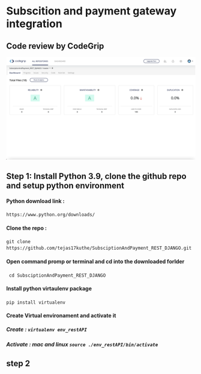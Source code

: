# Subscition and payment gateway integration

## Code review by CodeGrip

![Review](/Images/codegrip_review.png)


## Step 1: Install Python 3.9, clone the github repo and setup python environment

#### Python download link : 
`https://www.python.org/downloads/`

#### Clone the repo :
```git clone https://github.com/tejas17kuthe/SubsciptionAndPayment_REST_DJANGO.git```

#### Open command promp or terminal and cd into the downloaded forlder
` cd SubsciptionAndPayment_REST_DJANGO`

#### Install python virtaulenv package
 ` pip install virtualenv `
 
#### Create Virtual environament and activate it

##### Create : ` virtualenv env_restAPI `

##### Activate : mac and linux ` source ./env_restAPI/bin/activate `  

## step 2
